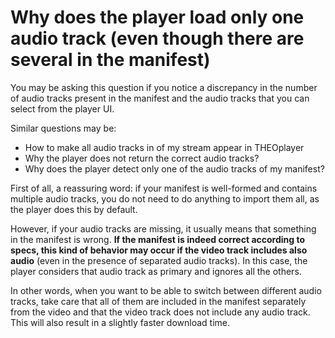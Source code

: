 # Why does the player load only one audio track (even though there are several in the manifest)

You may be asking this question if you notice a discrepancy in the number of audio tracks present in the manifest and the audio tracks that you can select from the player UI.

Similar questions may be:

- How to make all audio tracks in of my stream appear in THEOplayer
- Why the player does not return the correct audio tracks?
- Why does the player detect only one of the audio tracks of my manifest?

First of all, a reassuring word: if your manifest is well-formed and contains multiple audio tracks, you do not need to do anything to import them all, as the player does this by default.

However, if your audio tracks are missing, it usually means that something in the manifest is wrong. **If the manifest is indeed correct according to specs, this kind of behavior may occur if the video track includes also audio** (even in the presence of separated audio tracks). In this case, the player considers that audio track as primary and ignores all the others.

In other words, when you want to be able to switch between different audio tracks, take care that all of them are included in the manifest separately from the video and that the video track does not include any audio track. This will also result in a slightly faster download time.
